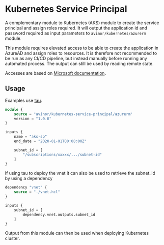 # Kubernetes Service Principal

A complementary module to Kubernetes (AKS) module to create the service principal and assign roles required. It will output the application id and password required as input parameters to `avinor/kubernetes/azurerm` module.

This module requires elevated access to be able to create the application in AzureAD and assign roles to resources. It is therefore not recommended to be run as any CI/CD pipeline, but instead manually before running any automated process. The output can still be used by reading remote state.

Accesses are based on [Microsoft documentation](https://docs.microsoft.com/en-us/azure/aks/kubernetes-service-principal).

## Usage

Examples use [tau](https://github.com/avinor/tau).

```terraform
module {
    source = "avinor/kubernetes-service-principal/azurerm"
    version = "1.0.0"
}

inputs {
    name = "aks-sp"
    end_date = "2020-01-01T00:00:00Z"

    subnet_id = [
        "/subscriptions/xxxxx/.../subnet-id"
    ]
}
```

If using tau to deploy the vnet it can also be used to retrieve the subnet_id by using a dependency

```terraform
dependency "vnet" {
    source = "./vnet.hcl"
}

inputs {
    subnet_id = [
        dependency.vnet.outputs.subnet_id
    ]
}
```

Output from this module can then be used when deploying Kubernetes cluster.

